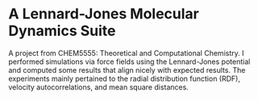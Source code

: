 # A Lennard-Jones Molecular Dynamics Suite
A project from CHEM5555: Theoretical and Computational Chemistry. I performed simulations via force fields using the Lennard-Jones potential and computed some results that align nicely with expected results. The experiments mainly pertained to the radial distribution function (RDF), velocity autocorrelations, and mean square distances. 

